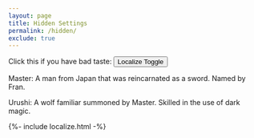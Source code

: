 ```yaml
---
layout: page
title: Hidden Settings
permalink: /hidden/
exclude: true
---
```


Click this if you have bad taste: <button onclick="localizeToggle()">Localize Toggle</button>

<div id="result"></div>
<script>
if (typeof(Storage) === "undefined") {
  document.getElementById("result").innerHTML = "Sorry, your browser does not support web storage.";
}
</script>

<div class="post-content e-content">
<p>Master: A man from Japan that was reincarnated as a sword. Named by Fran.</p>
<p>Urushi: A wolf familiar summoned by Master. Skilled in the use of dark magic.</p>
</div>


<script>
function localizeToggle()
{
  if (localStorage.getItem("localize") &&
  	localStorage.getItem("localize") === "true")
  {
    localStorage.setItem("localize", "false")
  }
  else
  {
    localStorage.setItem("localize", "true")
  }
  
  localize();
}
</script>

{%- include localize.html -%}
